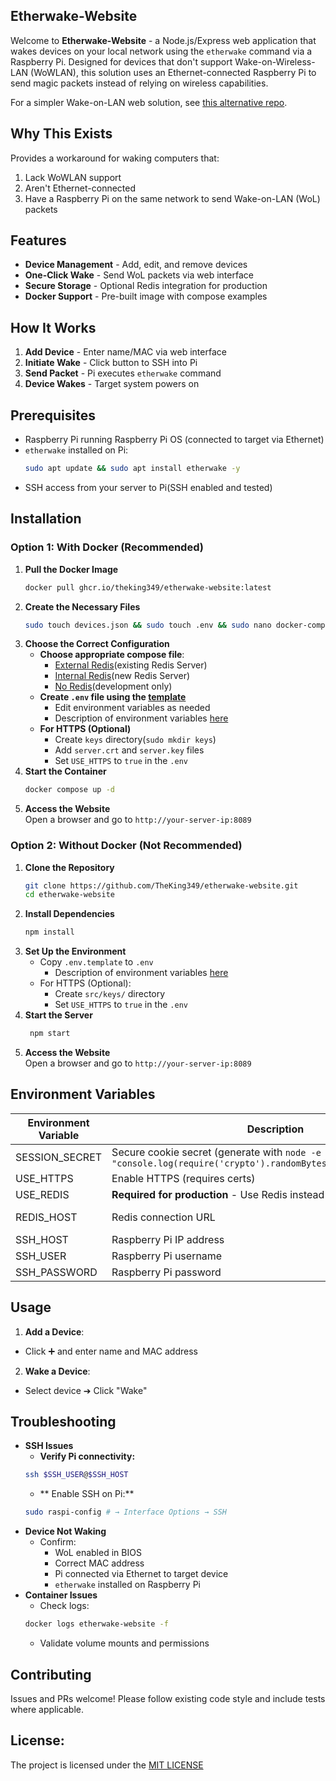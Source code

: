 ## Etherwake-Website
Welcome to **Etherwake-Website** - a Node.js/Express web application that wakes devices on your local network using the `etherwake` command via a Raspberry Pi. Designed for devices that don't support Wake-on-Wireless-LAN (WoWLAN), this solution uses an Ethernet-connected Raspberry Pi to send magic packets instead of relying on wireless capabilities.

For a simpler Wake-on-LAN web solution, see [this alternative repo](https://github.com/sameerdhoot/wolweb).


## Why This Exists
Provides a workaround for waking computers that:
1. Lack WoWLAN support
2. Aren't Ethernet-connected
3. Have a Raspberry Pi on the same network to send Wake-on-LAN (WoL) packets


## Features
- **Device Management** - Add, edit, and remove devices
- **One-Click Wake** - Send WoL packets via web interface
- **Secure Storage** - Optional Redis integration for production
- **Docker Support** - Pre-built image with compose examples


## How It Works
1. **Add Device** - Enter name/MAC via web interface
2. **Initiate Wake** - Click button to SSH into Pi
3. **Send Packet** - Pi executes `etherwake` command
4. **Device Wakes** - Target system powers on


## Prerequisites
- Raspberry Pi running Raspberry Pi OS (connected to target via Ethernet)
- `etherwake` installed on Pi:
  ```bash
  sudo apt update && sudo apt install etherwake -y
  ```
- SSH access from your server to Pi(SSH enabled and tested)


## Installation

### **Option 1: With Docker (Recommended)**
1. **Pull the Docker Image**
   ```sh  
   docker pull ghcr.io/theking349/etherwake-website:latest
   ```
2. **Create the Necessary Files**
    ```sh
    sudo touch devices.json && sudo touch .env && sudo nano docker-compose.yaml
   ```
3. **Choose the Correct Configuration**
    - **Choose appropriate compose file**:
        - [External Redis](./docker-compose-external-redis.yaml)(existing Redis Server)
        - [Internal Redis](./docker-compose-internal-redis.yaml)(new Redis Server)
        - [No Redis](./docker-compose-no-redis.yaml)(development only)
    - **Create `.env` file using the [template](./.env.template)**
        - Edit environment variables as needed
        - Description of environment variables [here](#Environment-Variables)
    - **For HTTPS (Optional)**
        - Create `keys` directory(`sudo mkdir keys`)
        - Add `server.crt` and `server.key` files
        - Set `USE_HTTPS` to `true` in the `.env`
4. **Start the Container**
   ```sh  
   docker compose up -d
   ```
5. **Access the Website**    
   Open a browser and go to `http://your-server-ip:8089`


### **Option 2: Without Docker (Not Recommended)**

1. **Clone the Repository**
   ```sh  
   git clone https://github.com/TheKing349/etherwake-website.git
   cd etherwake-website
   ```
2. **Install Dependencies**
   ```sh  
   npm install
   ```
3. **Set Up the Environment**
    - Copy `.env.template` to `.env`
        - Description of environment variables [here](#Environment-Variables)
    - For HTTPS (Optional):
        - Create `src/keys/` directory
        - Set `USE_HTTPS` to `true` in the `.env`
4. **Start the Server**
   ```sh
    npm start
   ```
5. **Access the Website**    
   Open a browser and go to `http://your-server-ip:8089`


## Environment Variables
| Environment Variable | Description                                                                                                    | Example Value           |
|----------------------|----------------------------------------------------------------------------------------------------------------|-------------------------|
| SESSION_SECRET       | Secure cookie secret (generate with `node -e "console.log(require('crypto').randomBytes(64).toString('hex'))"` | 64-char hex             |
| USE_HTTPS            | Enable HTTPS (requires certs)                                                                                  | true/false              |
| USE_REDIS            | **Required for production** - Use Redis instead of memory store                                                | true/false              |
| REDIS_HOST           | Redis connection URL                                                                                           | redis://ip-address:6379 |
| SSH_HOST             | Raspberry Pi IP address                                                                                        | 192.168.1.123           |
| SSH_USER             | Raspberry Pi username                                                                                          | pi                      |
| SSH_PASSWORD         | Raspberry Pi password                                                                                          | raspberry               |


## Usage
1. **Add a Device**:
  - Click ➕ and enter name and MAC address
2. **Wake a Device**:
  - Select device ➔ Click "Wake"


## Troubleshooting
- **SSH Issues**
    - **Verify Pi connectivity:**
    ```bash
    ssh $SSH_USER@$SSH_HOST
    ```
    - ** Enable SSH on Pi:**
    ```bash
    sudo raspi-config # → Interface Options → SSH
    ```
- **Device Not Waking**
    - Confirm:
        - WoL enabled in BIOS
        - Correct MAC address
        - Pi connected via Ethernet to target device
        - `etherwake` installed on Raspberry Pi
- **Container Issues**
    - Check logs:
  ```bash
  docker logs etherwake-website -f 
  ```
    - Validate volume mounts and permissions


## Contributing
Issues and PRs welcome! Please follow existing code style and include tests where applicable.


## License:
The project is licensed under the [MIT LICENSE](./LICENSE)

